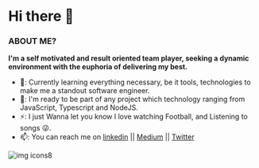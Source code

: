 # Hi there 👋


### ABOUT ME?

**I'm a self motivated and result oriented team player, seeking a dynamic environment with the euphoria of delivering my best.** 

 - 🌱: Currently learning everything necessary, be it tools, technologies to make me a standout software engineer.  
 - 👯: I'm ready to be part of any project which technology ranging from JavaScript, Typescript and NodeJS.
 - ⚡: I just Wanna let you know I love watching Football, and Listening to songs 😜.
 - 📫: You can reach me on [linkedin](https://www.linkedin.com/in/oluwatosin-akande1) || [Medium](https://medium.com/@oluwatosinakande) || [Twitter](https://twitter.com/dkrestdev)

![img icons8](https://github.com/dkrest1/dkrest1/assets/63800830/ed89d56a-b4c2-4d50-90d4-5730b75c15b4)




<!--
**dkrest1/dkrest1** is a ✨ _special_ ✨ repository because its `README.md` (this file) appears on your GitHub profile.

Here are some ideas to get you started:

- 🔭 I’m currently working on ...
- 🌱 I’m currently learning ...
- 👯 I’m looking to collaborate on ...
- 🤔 I’m looking for help with ...
- 💬 Ask me about ...
- 📫 How to reach me: ...
- 😄 Pronouns: ...
- ⚡ Fun fact: ...
-->
